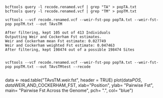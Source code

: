 ```
bcftools query -l recode.renamed.vcf | grep "TA" > popTA.txt
bcftools query -l recode.renamed.vcf | grep "TM" > popTM.txt

vcftools --vcf recode.renamed.vcf --weir-fst-pop popTA.txt --weir-fst-pop popTM.txt --out TAvsTM

After filtering, kept 105 out of 413 Individuals
Outputting Weir and Cockerham Fst estimates.
Weir and Cockerham mean Fst estimate: 0.027749
Weir and Cockerham weighted Fst estimate: 0.047463
After filtering, kept 198474 out of a possible 198474 Sites


vcftools --vcf recode.renamed.vcf --weir-fst-pop popTA.txt --weir-fst-pop popTM.txt --out TAvsTMtest --recode


```

data <- read.table("TAvsTM.weir.fst", header = TRUE)
plot(data$POS, data$WEIR_AND_COCKERHAM_FST,
     xlab="Position",
     ylab= "Pairwise Fst",
     main= "Pairwise Fst Across the Genome",
     pch= ".",
     col= "blue")
